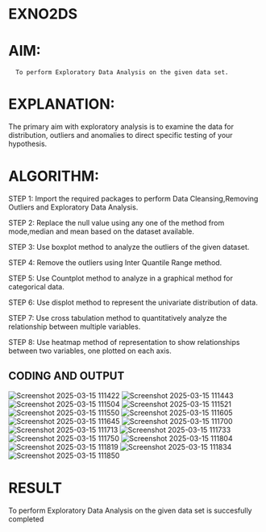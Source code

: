 # EXNO2DS
# AIM:
      To perform Exploratory Data Analysis on the given data set.
      
# EXPLANATION:
  The primary aim with exploratory analysis is to examine the data for distribution, outliers and anomalies to direct specific testing of your hypothesis.
  
# ALGORITHM:
STEP 1: Import the required packages to perform Data Cleansing,Removing Outliers and Exploratory Data Analysis.

STEP 2: Replace the null value using any one of the method from mode,median and mean based on the dataset available.

STEP 3: Use boxplot method to analyze the outliers of the given dataset.

STEP 4: Remove the outliers using Inter Quantile Range method.

STEP 5: Use Countplot method to analyze in a graphical method for categorical data.

STEP 6: Use displot method to represent the univariate distribution of data.

STEP 7: Use cross tabulation method to quantitatively analyze the relationship between multiple variables.

STEP 8: Use heatmap method of representation to show relationships between two variables, one plotted on each axis.

## CODING AND OUTPUT
![Screenshot 2025-03-15 111422](https://github.com/user-attachments/assets/a11e26f9-ac11-4daa-8d32-76a71da899de)
![Screenshot 2025-03-15 111443](https://github.com/user-attachments/assets/871143e5-94ce-4bad-b284-36b74de40fa9)
![Screenshot 2025-03-15 111504](https://github.com/user-attachments/assets/2bb70965-6847-4a39-9edf-dc0a5d505ec7)
![Screenshot 2025-03-15 111521](https://github.com/user-attachments/assets/3ea80bed-3822-416c-85fc-8c3b7fc77849)
![Screenshot 2025-03-15 111550](https://github.com/user-attachments/assets/146e5b61-50a3-4dc2-88f9-ad6e8db1b88a)
![Screenshot 2025-03-15 111605](https://github.com/user-attachments/assets/9f2ccbf4-c8ab-4829-a74a-ed48fe34981e)
![Screenshot 2025-03-15 111645](https://github.com/user-attachments/assets/49c2434f-71aa-4897-ab11-720467aff8f7)
![Screenshot 2025-03-15 111700](https://github.com/user-attachments/assets/ba487910-4115-40af-b8e6-ee605f276019)
![Screenshot 2025-03-15 111713](https://github.com/user-attachments/assets/0ceeec8f-7555-409e-b1b2-1f7c9b8cdc29)
![Screenshot 2025-03-15 111733](https://github.com/user-attachments/assets/95cd3644-7425-42fb-8b2f-a45c83c4c3d4)
![Screenshot 2025-03-15 111750](https://github.com/user-attachments/assets/80203500-d16c-4abd-a147-d819f922df2d)
![Screenshot 2025-03-15 111804](https://github.com/user-attachments/assets/52881fbb-da2b-4ce4-aebf-50c894a230fa)
![Screenshot 2025-03-15 111819](https://github.com/user-attachments/assets/989eb0b5-1d45-48ba-b717-ee48983f61d0)
![Screenshot 2025-03-15 111834](https://github.com/user-attachments/assets/3c836d1c-0f7e-4ea7-8ee5-83f5c7610ad0)
![Screenshot 2025-03-15 111850](https://github.com/user-attachments/assets/e4119c8b-5437-4e55-8276-50c6fc9303a9)

# RESULT
To perform Exploratory Data Analysis on the given data set is succesfully completed
